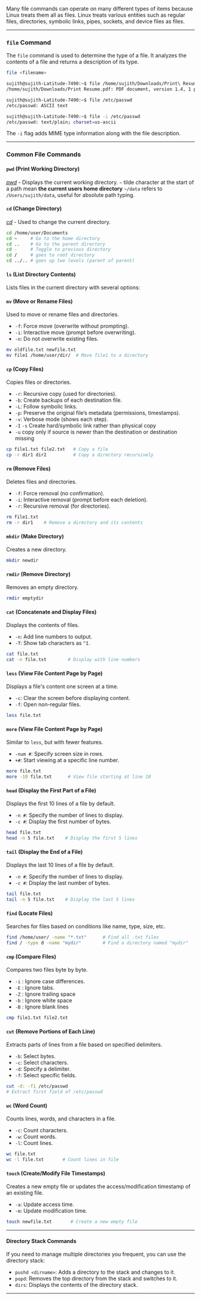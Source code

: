 

Many file commands can operate on many different types of items because Linux treats them all as files.
Linux treats various entities such as regular files, directories, symbolic links, pipes, sockets, and device files as files. 

---

### **`file` Command**

The `file` command is used to determine the type of a file. It analyzes the contents of a file and returns a description of its type.

```bash
file <filename>
```

```bash
sujith@sujith-Latitude-7490:~$ file /home/sujith/Downloads/Print\ Resume.pdf
/home/sujith/Downloads/Print Resume.pdf: PDF document, version 1.4, 1 page(s)

sujith@sujith-Latitude-7490:~$ file /etc/passwd
/etc/passwd: ASCII text

sujith@sujith-Latitude-7490:~$ file -i /etc/passwd
/etc/passwd: text/plain; charset=us-ascii
```

The `-i` flag adds MIME type information along with the file description.


---

### **Common File Commands**


#### **`pwd` (Print Working Directory)**
[*pwd*](/personal-site/docs/bash-linux/command-docs/pwd) - Displays the current working directory.
`~`  tilde character at the start of a path mean **the current users home directory**
`~/data` refers to `/Users/sujith/data`, useful for absolute path typing.


#### **`cd` (Change Directory)**
[*cd*](/personal-site/docs/bash-linux/command-docs/cd-change-directory) - Used to change the current directory.

```bash
cd /home/user/Documents
cd ~     # Go to the home directory
cd ..    # Go to the parent directory
cd -     # Toggle to previous directory
cd /     # goes to root directory
cd ../.. # goes up two levels (parent of parent)
```


#### **`ls` (List Directory Contents)**
Lists files in the current directory with several options:


#### **`mv` (Move or Rename Files)**
Used to move or rename files and directories.
- `-f`: Force move (overwrite without prompting).
- `-i`: Interactive move (prompt before overwriting).
- `-n`: Do not overwrite existing files.
```bash
mv oldfile.txt newfile.txt
mv file1 /home/user/dir/  # Move file1 to a directory
```


#### **`cp` (Copy Files)**

Copies files or directories.
- `-r`: Recursive copy (used for directories).
- `-b`: Create backups of each destination file.
- `-L`: Follow symbolic links.
- `-p`: Preserve the original file’s metadata (permissions, timestamps).
- `-v`: Verbose mode (shows each step).
- `-I` `-s`   Create hard/symbolic link rather than physical copy
- `-u`  copy only if source is newer than the destination or destination missing

```bash
cp file1.txt file2.txt   # Copy a file
cp -r dir1 dir2          # Copy a directory recursively
```


#### **`rm` (Remove Files)**
Deletes files and directories.
- `-f`: Force removal (no confirmation).
- `-i`: Interactive removal (prompt before each deletion).
- `-r`: Recursive removal (for directories).

```bash
rm file1.txt
rm -r dir1    # Remove a directory and its contents
```


#### **`mkdir` (Make Directory)**
Creates a new directory.

```bash
mkdir newdir
```


#### **`rmdir` (Remove Directory)**
Removes an empty directory.

```bash
rmdir emptydir
```


#### **`cat` (Concatenate and Display Files)**
Displays the contents of files.
- `-n`: Add line numbers to output.
- `-T`: Show tab characters as `^I`.

```bash
cat file.txt
cat -n file.txt        # Display with line numbers
```


#### **`less` (View File Content Page by Page)**

Displays a file's content one screen at a time.
- `-c`: Clear the screen before displaying content.
- `-f`: Open non-regular files.

```bash
less file.txt
```


#### **`more` (View File Content Page by Page)**

Similar to `less`, but with fewer features.
- `-num #`: Specify screen size in rows.
- `+#`: Start viewing at a specific line number.

```bash
more file.txt
more -10 file.txt      # View file starting at line 10
```


#### **`head` (Display the First Part of a File)**
Displays the first 10 lines of a file by default.
- `-n #`: Specify the number of lines to display.
- `-c #`: Display the first number of bytes.

```bash
head file.txt
head -n 5 file.txt    # Display the first 5 lines
```


#### **`tail` (Display the End of a File)**
Displays the last 10 lines of a file by default.
- `-n #`: Specify the number of lines to display.
- `-c #`: Display the last number of bytes.

```bash
tail file.txt
tail -n 5 file.txt    # Display the last 5 lines
```


#### **`find` (Locate Files)**
Searches for files based on conditions like name, type, size, etc.

```bash
find /home/user/ -name "*.txt"      # Find all .txt files
find / -type d -name "mydir"        # Find a directory named "mydir"
```


#### **`cmp` (Compare Files)**
Compares two files byte by byte.
- `-i` : Ignore case differences.
- `-E` : Ignore tabs.
- `-Z` : Ignore trailing space
- `-b` : Ignore white space
- `-B` : Ignore blank lines

```bash
cmp file1.txt file2.txt
```


#### **`cut` (Remove Portions of Each Line)**
Extracts parts of lines from a file based on specified delimiters.
- `-b`: Select bytes.
- `-c`: Select characters.
- `-d`: Specify a delimiter.
- `-f`: Select specific fields.

```bash
cut -d: -f1 /etc/passwd      
# Extract first field of /etc/passwd
```


#### **`wc` (Word Count)**
Counts lines, words, and characters in a file.
- `-c`: Count characters.
- `-w`: Count words.
- `-l`: Count lines.

```bash
wc file.txt
wc -l file.txt       # Count lines in file
```


#### **`touch` (Create/Modify File Timestamps)**
Creates a new empty file or updates the access/modification timestamp of an existing file.
- `-a`: Update access time.
- `-m`: Update modification time.

```bash
touch newfile.txt       # Create a new empty file
```


---

#### **Directory Stack Commands**

If you need to manage multiple directories you frequent, you can use the directory stack:

- `pushd <dirname>`: Adds a directory to the stack and changes to it.
- `popd`: Removes the top directory from the stack and switches to it.
- `dirs`: Displays the contents of the directory stack.

---

